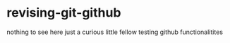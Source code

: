 # revising-git-github
nothing to see here
just a curious little fellow testing github functionalitites
